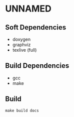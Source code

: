 # UNNAMED


## Soft Dependencies
* doxygen
* graphviz
* texlive (full)


## Build Dependencies
* gcc
* make


## Build
  ```make build docs```
